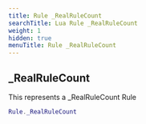 ```yaml
---
title: Rule _RealRuleCount
searchTitle: Lua Rule _RealRuleCount
weight: 1
hidden: true
menuTitle: Rule _RealRuleCount
---
```

## _RealRuleCount

This represents a _RealRuleCount Rule
```lua
Rule._RealRuleCount
```
